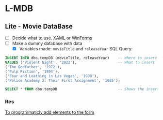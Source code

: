# L-MDB
## Lite - Movie DataBase

- [ ] Decide what to use. [XAML](https://www.youtube.com/watch?v=EfXz4C5cSVI) or [WinForms](https://www.youtube.com/watch?v=I8ZYsYrdeL4) 
- [ ] Make a dummy database with data
  - [X] Variables made: ```movieTitle``` and ```releaseYear```
        SQL Query: 
```SQL
INSERT INTO dbo.tempDB (movieTitle, releaseYear)    -- Where to insert the data
VALUES ('Violent Night', '2022'),                   -- What to insert 
('The Godfather', '1972'),
('Pulp Fiction', '1994'),
('Fear and Loathing in Las Vegas', '1998'),
('Police Academy 2: Their First Assignment', '1985');

SELECT * FROM dbo.tempDB                            -- Shows the inserted data in the database
```  

### Res

[To programmaticly add elements to the form](https://www.c-sharpcorner.com/UploadFile/mahesh/tablelayoutpanel-in-C-Sharp/) 